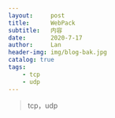 ```yaml
---
layout:     post
title:      WebPack
subtitle:   内容
date:       2020-7-17
author:     Lan
header-img: img/blog-bak.jpg
catalog: true
tags:
    - tcp
    - udp
---
```

>tcp，udp
